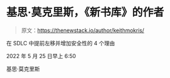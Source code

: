 # 基思·莫克里斯，《新书库》的作者

> 原文：<https://thenewstack.io/author/keithmokris/>

在 SDLC 中提前左移并增加安全性的 4 个理由

2022 年 5 月 25 日早上 6:50

基思·莫克里斯